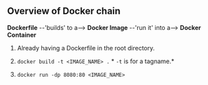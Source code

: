 ## Overview of Docker chain

**Dockerfile**  --'builds' to a--> **Docker Image** --'run it' into a--> **Docker Container**

1. Already having a Dockerfile in the root directory.


2. `docker build -t <IMAGE_NAME> .` * `-t` is for a tagname.*


3. `docker run -dp 8080:80 <IMAGE_NAME>` 

